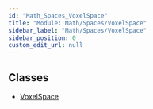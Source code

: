 ```yaml
---
id: "Math_Spaces_VoxelSpace"
title: "Module: Math/Spaces/VoxelSpace"
sidebar_label: "Math/Spaces/VoxelSpace"
sidebar_position: 0
custom_edit_url: null
---
```


## Classes

- [VoxelSpace](../classes/Math_Spaces_VoxelSpace.VoxelSpace.md)
